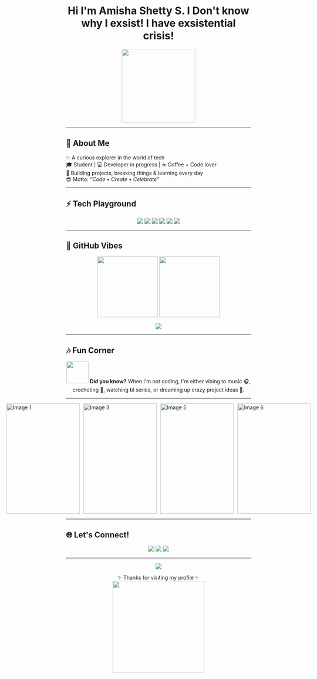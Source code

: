 <h1 align="center">
  Hi I'm Amisha Shetty S. I Don't know why I exsist! I have exsistential crisis!
</h1>

<p align="center">
  <img src="https://media4.giphy.com/media/v1.Y2lkPTc5MGI3NjExdjRudThzd3NwZG5rdHQ0dDBrdmlldmoydzZuYzZzYzB5NjJmcTV5eSZlcD12MV9pbnRlcm5hbF9naWZfYnlfaWQmY3Q9Zw/XnrHOrwAeY7YE6zZyn/giphy.gif" width="200"/>
</p>

---

## 🌈 About Me
✨ A curious explorer in the world of tech  
🎓 Student | 💻 Developer in progress | ☕ Coffee + Code lover  
🚀 Building projects, breaking things & learning every day  
😎 Motto: *“Code • Create • Celebrate”*  

---

## ⚡ Tech Playground
<p align="center">
  <img src="https://img.shields.io/badge/Code-Python-yellow?style=for-the-badge&logo=python"/>  
  <img src="https://img.shields.io/badge/Code-Java-red?style=for-the-badge&logo=java"/>  
  <img src="https://img.shields.io/badge/Code-C-blue?style=for-the-badge&logo=c"/>  
  <img src="https://img.shields.io/badge/Web-HTML-orange?style=for-the-badge&logo=html5"/>  
  <img src="https://img.shields.io/badge/Web-CSS-blueviolet?style=for-the-badge&logo=css3"/>  
  <img src="https://img.shields.io/badge/Web-JS-yellow?style=for-the-badge&logo=javascript"/>  
</p>

---

## 🎉 GitHub Vibes
<p align="center">
  <img src="https://github-readme-stats.vercel.app/api?username=Amishashetty2005&show_icons=true&theme=dracula&hide_border=true" height="165"/>
  <img src="https://github-readme-streak-stats.herokuapp.com/?user=Amishashetty2005&theme=dracula&hide_border=true" height="165"/>
</p>

<p align="center">
  <img src="https://github-readme-stats.vercel.app/api/top-langs/?username=Amishashetty2005&layout=compact&theme=dracula&hide_border=true"/>
</p>

---

## 🎶 Fun Corner
<p align="center">
  <img src="https://media.giphy.com/media/du3J3cXyzhj75IOgvA/giphy.gif" width="60"/>
  <b>Did you know?</b>  
  When I'm not coding, I'm either vibing to music 🎧, crocheting 🧶, watching bl series, or dreaming up crazy project ideas 🚀.
</p>

---

<div style="display: flex; gap: 10px; justify-content: center;">
  <img src="https://github.com/user-attachments/assets/b46ac8b0-9aee-455b-895f-3db95730d454" style="width: 200px; height: 300px; object-fit: cover;" alt="Image 1"/>
  <img src="https://m.media-amazon.com/images/M/MV5BNWM4MmQwYzctY2VhZC00ZTczLTgyZWQtMmJiOTI2NzU0Yzg3XkEyXkFqcGc@._V1_.jpg" style="width: 200px; height: 300px; object-fit: cover;" alt="Image 3"/>
  <img src="https://preview.redd.it/what-are-your-favorite-bl-drama-posters-v0-j0w3bk7ftw3c1.jpg?width=300&format=pjpg&auto=webp&s=4d54292a1087ed2bfeed71c17ed20573d88603d7" style="width: 200px; height: 300px; object-fit: cover;" alt="Image 5"/>
  <img src="https://ih1.redbubble.net/image.5413974184.2458/fposter,small,wall_texture,square_product,600x600.u1.jpg" style="width: 200px; height: 300px; object-fit: cover;" alt="Image 6"/>
</div>


---

## 🌐 Let's Connect!
<p align="center">
  <a href="mailto:your-email@example.com"><img src="https://img.shields.io/badge/Email-D14836?style=for-the-badge&logo=gmail&logoColor=white"/></a>
  <a href="https://linkedin.com/in/your-linkedin"><img src="https://img.shields.io/badge/LinkedIn-blue?style=for-the-badge&logo=linkedin&logoColor=white"/></a>
  <a href="https://github.com/Amishashetty2005"><img src="https://img.shields.io/badge/GitHub-000?style=for-the-badge&logo=github&logoColor=white"/></a>
</p>

---

<p align="center">
  <img src="https://komarev.com/ghpvc/?username=Amishashetty2005&label=Profile%20Views&color=ff69b4&style=flat-square" />
</p>

<p align="center">
  ✨ Thanks for visiting my profile ✨  
  <br/>
  <img src="https://media2.giphy.com/media/v1.Y2lkPTc5MGI3NjExejZuNnR0dHVobnhiamx2bmU3YXdreHJvbzU1bnozcmVpNm9rMnFzZiZlcD12MV9pbnRlcm5hbF9naWZfYnlfaWQmY3Q9Zw/1omJ8wJAMTKYrJN8Ay/giphy.gif" width="250"/>
</p>
